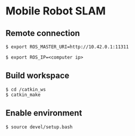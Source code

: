 # Mobile Robot SLAM #

## Remote connection ##
```
$ export ROS_MASTER_URI=http://10.42.0.1:11311
```

```
$ export ROS_IP=<computer ip>
```

## Build workspace ##
```
$ cd /catkin_ws
$ catkin_make
```

## Enable environment ##
```
$ source devel/setup.bash
```

